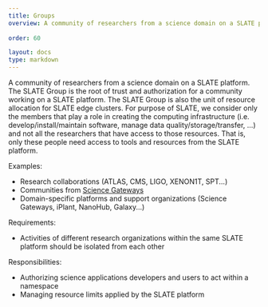 ```yaml
---
title: Groups
overview: A community of researchers from a science domain on a SLATE platform.
              
order: 60

layout: docs
type: markdown
---
```


A community of researchers from a science domain on a SLATE platform.
The SLATE Group is the root of trust and authorization
for a community working on a SLATE platform. The SLATE Group is also the unit of
resource allocation for SLATE edge clusters. For purpose of SLATE, we consider
only the members that play a role in creating the computing infrastructure
(i.e. develop/install/maintain software, manage data quality/storage/transfer, …)
and not all the researchers that have access to those resources. That is, only
these people need access to tools and resources from the SLATE platform.

Examples:
* Research collaborations (ATLAS, CMS, LIGO, XENON1T, SPT...)
* Communities from [Science Gateways](https://sciencegateways.org/)
* Domain-specific platforms and support organizations (Science Gateways, iPlant, NanoHub, Galaxy...)

Requirements:
* Activities of different research organizations within the same SLATE platform
should be isolated from each other


Responsibilities:
* Authorizing science applications developers and users to act within a namespace
* Managing resource limits applied by the SLATE platform
